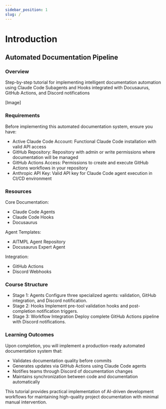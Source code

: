 ```yaml
---
sidebar_position: 1
slug: /
---
```


# Introduction

## Automated Documentation Pipeline

### Overview
Step-by-step tutorial for implementing intelligent documentation automation using Claude Code Subagents and Hooks integrated with Docusaurus, GitHub Actions, and Discord notifications

[Image]


### Requirements
Before implementing this automated documentation system, ensure you have:
- Active Claude Code Account: Functional Claude Code installation with valid API access
- GitHub Repository: Repository with admin or write permissions where documentation will be managed
- GitHub Actions Access: Permissions to create and execute GitHub Actions workflows in your repository
- Anthropic API Key: Valid API key for Claude Code agent execution in CI/CD environment

### Resources
Core Documentation:
- Claude Code Agents
- Claude Code Hooks
- Docusaurus

Agent Templates:
- AITMPL Agent Repository
- Docusaurus Expert Agent

Integration:
- GitHub Actions
- Discord Webhooks

### Course Structure
- Stage 1: Agents
Configure three specialized agents: validation, GitHub integration, and Discord notification.
- Stage 2: Hooks
Implement pre-tool validation hooks and post-completion notification triggers.
- Stage 3: Workflow Integration
Deploy complete GitHub Actions pipeline with Discord notifications.

### Learning Outcomes
Upon completion, you will implement a production-ready automated documentation system that:
- Validates documentation quality before commits
- Generates updates via GitHub Actions using Claude Code agents
- Notifies teams through Discord of documentation changes
- Maintains synchronization between code and documentation automatically

This tutorial provides practical implementation of AI-driven development workflows for maintaining high-quality project documentation with minimal manual intervention.